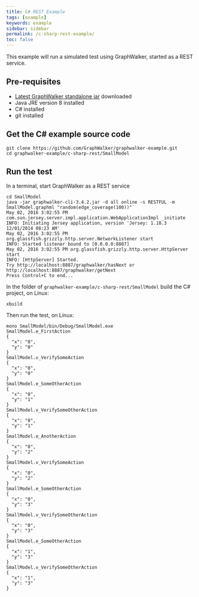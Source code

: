 ```yaml
---
title: C# REST Example
tags: [example]
keywords: example
sidebar: sidebar
permalink: /c-sharp-rest-example/
toc: false
---
```



This example will run a simulated test using GraphWalker, started as a REST service.

## Pre-requisites

* [Latest GraphWalker standalone jar](http://graphwalker.github.io/content/archive/graphwalker-cli-3.4.2.jar) downloaded
* Java JRE version 8 installed
* C# installed
* git installed

## Get the C# example source code

```
git clone https://github.com/GraphWalker/graphwalker-example.git
cd graphwalker-example/c-sharp-rest/SmallModel
```

## Run the test

In a terminal, start GraphWalker as a REST service

```
cd SmallModel
java -jar graphwalker-cli-3.4.2.jar -d all online -s RESTFUL -m SmallModel.graphml "random(edge_coverage(100))"`
May 02, 2016 3:02:55 PM com.sun.jersey.server.impl.application.WebApplicationImpl _initiate
INFO: Initiating Jersey application, version 'Jersey: 1.18.3 12/01/2014 08:23 AM'
May 02, 2016 3:02:55 PM org.glassfish.grizzly.http.server.NetworkListener start
INFO: Started listener bound to [0.0.0.0:8887]
May 02, 2016 3:02:55 PM org.glassfish.grizzly.http.server.HttpServer start
INFO: [HttpServer] Started.
Try http://localhost:8887/graphwalker/hasNext or http://localhost:8887/graphwalker/getNext
Press Control+C to end...
```

In the folder of `graphwalker-example/c-sharp-rest/SmallModel` build the C# project, on Linux:

```
xbuild
```

Then run the test, on Linux:

```
mono SmallModel/bin/Debug/SmallModel.exe
SmallModel.e_FirstAction
{
  "x": "0",
  "y": "0"
}
SmallModel.v_VerifySomeAction
{
  "x": "0",
  "y": "0"
}
SmallModel.e_SomeOtherAction
{
  "x": "0",
  "y": "1"
}
SmallModel.v_VerifySomeOtherAction
{
  "x": "0",
  "y": "1"
}
SmallModel.e_AnotherAction
{
  "x": "0",
  "y": "2"
}
SmallModel.v_VerifySomeAction
{
  "x": "0",
  "y": "2"
}
SmallModel.e_SomeOtherAction
{
  "x": "0",
  "y": "3"
}
SmallModel.v_VerifySomeOtherAction
{
  "x": "0",
  "y": "3"
}
SmallModel.e_SomeOtherAction
{
  "x": "1",
  "y": "3"
}
SmallModel.v_VerifySomeOtherAction
{
  "x": "1",
  "y": "3"
}
```